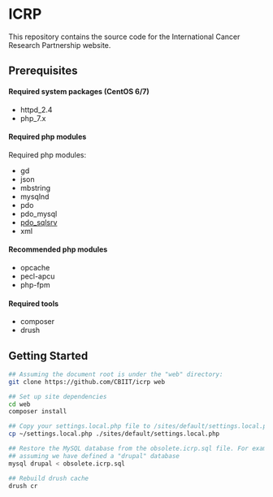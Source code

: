 # ICRP

This repository contains the source code for the International Cancer Research Partnership website. 

## Prerequisites

#### Required system packages (CentOS 6/7)
- httpd_2.4
- php_7.x

#### Required php modules
Required php modules:
- gd
- json
- mbstring
- mysqlnd
- pdo
- pdo_mysql
- [pdo_sqlsrv](https://github.com/Microsoft/msphpsql)
- xml

#### Recommended php modules
- opcache
- pecl-apcu
- php-fpm

#### Required tools
- composer
- drush

## Getting Started

```bash
## Assuming the document root is under the "web" directory:
git clone https://github.com/CBIIT/icrp web

## Set up site dependencies
cd web
composer install

## Copy your settings.local.php file to /sites/default/settings.local.php
cp ~/settings.local.php ./sites/default/settings.local.php

## Restore the MySQL database from the obsolete.icrp.sql file. For example,
## assuming we have defined a "drupal" database
mysql drupal < obsolete.icrp.sql

## Rebuild drush cache
drush cr
```
